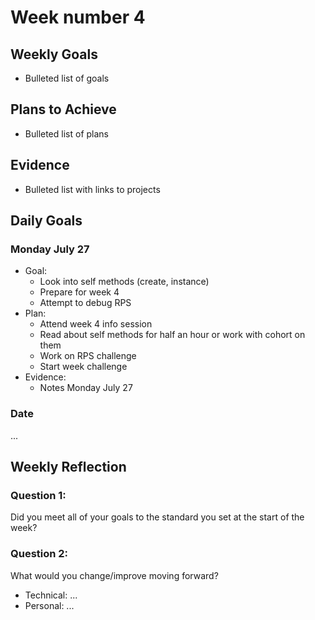 # Week number 4 #
## Weekly Goals ##
* Bulleted list of goals
## Plans to Achieve ##
* Bulleted list of plans
## Evidence ##
* Bulleted list with links to projects
## Daily Goals ##
### Monday July 27 ###
* Goal:
  * Look into self methods (create, instance)
  * Prepare for week 4
  * Attempt to debug RPS
* Plan:
  * Attend week 4 info session
  * Read about self methods for half an hour or work with cohort on them
  * Work on RPS challenge
  * Start week challenge
* Evidence:
  * Notes Monday July 27
### Date ###
...
## Weekly Reflection ##
### Question 1: ###
Did you meet all of your goals to the standard you set at the start of the week?
### Question 2: ###
What would you change/improve moving forward?
* Technical: ...
* Personal: ...
